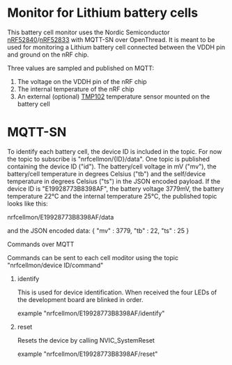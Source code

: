 # Monitor for Lithium battery cells

This battery cell monitor uses the Nordic Semiconductor [nRF52840](https://www.nordicsemi.com/Products/Low-power-short-range-wireless/nRF52840)/[nRF52833](https://www.nordicsemi.com/Products/Low-power-short-range-wireless/nRF52833) with MQTT-SN over OpenThread.
It is meant to be used for monitoring a Lithium battery cell connected between the VDDH pin and ground on the nRF chip.

Three values are sampled and published on MQTT:

1. The voltage on the VDDH pin of the nRF chip
2. The internal temperature of the nRF chip
3. An external (optional) [TMP102](https://www.sparkfun.com/products/13314) temperature sensor mounted on the battery cell

# MQTT-SN

To identify each battery cell, the device ID is included in the topic. For now the topic to subscribe is "nrfcellmon/{ID}/data". One topic is published containing the device ID ("id"). The battery/cell voltage in mV ("mv"), the battery/cell temperature in degrees Celsius ("tb") and the self/device temperature in degrees Celsius ("ts") in the JSON encoded payload. If the device ID is "E19928773B8398AF", the battery voltage 3779mV, the battery temperature 22&deg;C and the internal temperature 25&deg;C, the published topic looks like this:

nrfcellmon/E19928773B8398AF/data

and the JSON encoded data:
{
  "mv" : 3779,
  "tb" : 22,
  "ts" : 25
}

Commands over MQTT

Commands can be sent to each cell moditor using the topic "nrfcellmon/device ID/command"

1.  identify

    This is used for device identification. When received the four LEDs of the development board are blinked in order.

    example "nrfcellmon/E19928773B8398AF/identify"

2.  reset

    Resets the device by calling NVIC_SystemReset

    example "nrfcellmon/E19928773B8398AF/reset"
